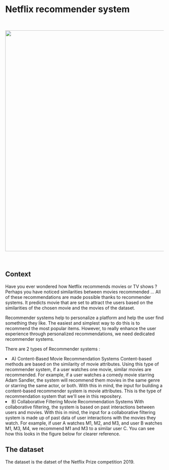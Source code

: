 # Netflix recommender system


<br> 
<p align="center">
  <img src="https://logos-marques.com/wp-content/uploads/2021/03/Netflix-logo.png" width=700" />
</p>

<br>

## Context 
Have you ever wondered how Netflix recommends movies or TV shows ? Perhaps you have noticed similarities between movies recommended ... All of these recommendations are made possible thanks to recommender systems. It predicts movie that are set to attract the users based on the similarities of the chosen movie and the movies of the dataset. 
                                                                                             
Recommender systems help to personalize a platform and help the user find something they like. The easiest and simplest way to do this is to recommend the most popular items. However, to really enhance the user experience through personalized recommendations, we need dedicated recommender systems.

There are 2 types of Recommender systems :
<li> A) Content-Based Movie Recommendation Systems
Content-based methods are based on the similarity of movie attributes. Using this type of recommender system, if a user watches one movie, similar movies are recommended. For example, if a user watches a comedy movie starring Adam Sandler, the system will recommend them movies in the same genre or starring the same actor, or both. With this in mind, the input for building a content-based recommender system is movie attributes. This is the type of recommendation system that we'll see in this repositery.
<li> B) Collaborative Filtering Movie Recommendation Systems
With collaborative filtering, the system is based on past interactions between users and movies. With this in mind, the input for a collaborative filtering system is made up of past data of user interactions with the movies they watch.
For example, if user A watches M1, M2, and M3, and user B watches M1, M3, M4, we recommend M1 and M3 to a similar user C. You can see how this looks in the figure below for clearer reference.

## The dataset
The dataset is the datset of the Netflix Prize competition 2019.
